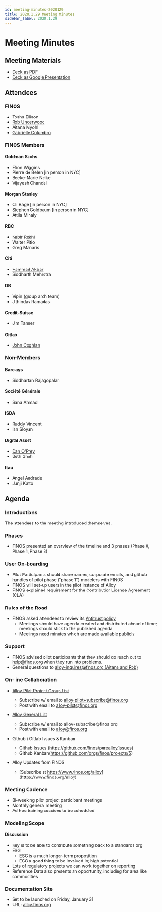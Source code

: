 ```yaml
---
id: meeting-minutes-2020129
title: 2020.1.29 Meeting Minutes
sidebar_label: 2020.1.29 
---
```


# Meeting Minutes
## Meeting Materials
* [Deck as PDF](FINOS_PURE_Alloy_Kick-Off_2020-1-29.pdf)
* [Deck as Google Presentation](https://docs.google.com/presentation/d/1DZronoaszYqquwXusI_WwJMmVdpdoOwMpyVFqUeYDWk/edit#slide=id.g6322b9d5c5_0_0)

## Attendees 
### FINOS
* Tosha Ellison
* [Rob Underwood](https://github.com/brooklyrob)
* Aitana Myohl
* [Gabrielle Columbro](https://github.com/mindthegab)

### FINOS Members
#### Goldman Sachs
* Ffion Wiggins
* Pierre de Belen [in person in NYC]
* Beeke-Marie Nelke
* Vijayesh Chandel

#### Morgan Stanley
* Oli Bage  [in person in NYC]
* Stephen Goldbaum [in person in NYC]
* Attila Mihaly

#### RBC
* Kabir Rekhi
* Walter Pitio
* Greg Manaris

#### Citi
* [Hammad Akbar](https://github.com/hammadnyc)
* Siddharth Mehrotra

####  DB
* Vipin (group arch team)
* Jithindas Ramadas 

#### Credit-Suisse	
* Jim Tanner 

#### Gitlab
* [John Coghlan](https://gitlab.com/johncoghlan)

### Non-Members
#### Barclays
* Siddhartan Rajagopalan

#### Société Générale
* Sana Ahmad 

#### ISDA
* Ruddy Vincent
* Ian Sloyan 

#### Digital Asset
* [Dan O'Prey](https://github.com/danoprey)
* Beth Shah

#### Itau
* Angel Andrade 
* Junji Katto


## Agenda
### Introductions
The attendees to the meeting introduced themselves.

### Phases
* FINOS presented an overview of the timeline and 3 phases (Phase 0, Phase 1, Phase 3)

### User On-boarding
* Pilot Participants should share names, corporate emails, and github handles of pilot phase ("phase 1") modelers with FINOS
* FINOS will set-up users in the pilot instance of Alloy
* FINOS explained requirement for the Contributior License Agreement (CLA)

### Rules of the Road
* FINOS asked attendees to review its [Antitrust policy](https://www.finos.org/hubfs/FINOS/governance/FINOS%20Antitrust%20Policy%202019-05-20.pdf)
    * Meetings should have agenda created and distributed ahead of time; meetings should stick to the published agenda
    * Meetings need minutes which are made available publicly

### Support
* FINOS advised pilot participants that they should go reach out to [help@finos.org](help@finos.org) when they run into problems.
* General questions to [alloy-inquires@finos.org (Aitana and Rob)](alloy-inquires@finos.org)

### On-line Collaboration
* [Alloy Pilot Project Group List](https://groups.google.com/a/finos.org/forum/#!forum/alloy-pilot)
    * Subscribe w/ email to [alloy-pilot+subscribe@finos.org](alloy-pilot+subscribe@finos.org)
    * Post with email to [alloy-pilot@finos.org](alloy-pilot@finos.org)

* [Alloy General List](https://groups.google.com/a/finos.org/forum/#!forum/alloy)
    * Subscribe w/ email to [alloy+subscribe@finos.org](alloy+subscribe@finos.org)
    * Post with email to [alloy@finos.org](alloy+subscribe@finos.org)

* Github / Gitlab Issues & Kanban
    * Github Issues (https://github.com/finos/purealloy/issues)
    * Github Kanban(https://github.com/orgs/finos/projects/5)

* Alloy Updates from FINOS
    * [Subscribe at https://www.finos.org/alloy](https://www.finos.org/alloy)


### Meeting Cadence
* Bi-weeking pilot project participant meetings
* Monthly general meeting
* Ad hoc training sessions to be scheduled


### Modeling Scope
#### Discussion
* Key is to be able to contribute something back to a standards org 
* ESG
    * ESG is a much longer-term proposition
    * ESG a good thing to be involved in; high potential
* Lots of regulatory projects we can work together on reporting
* Reference Data also presents an opportunity, including for area like commodities

### Documentation Site
* Set to be launched on Friday, January 31
* URL: [alloy.finos.org](alloy.finos.org)
